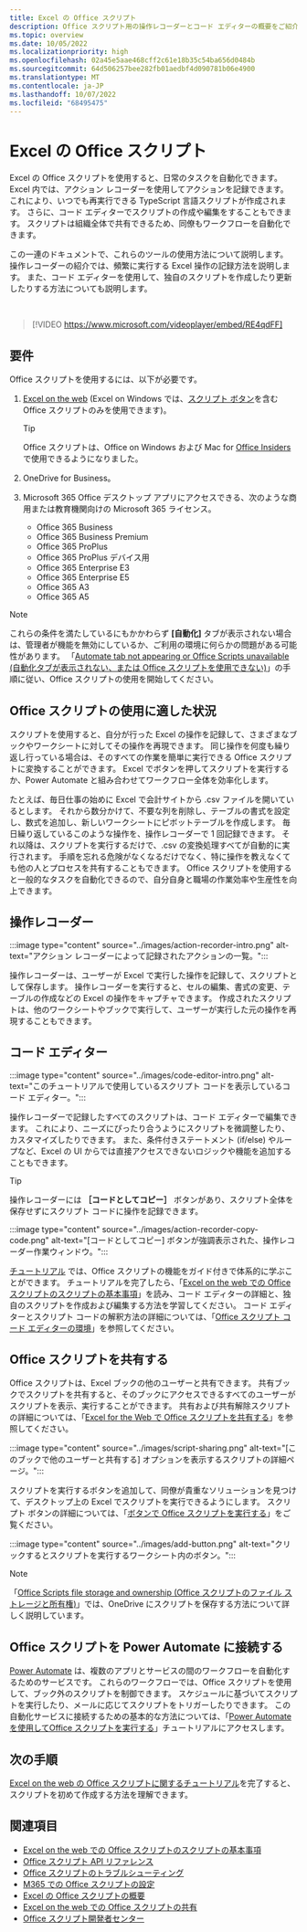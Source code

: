 ```yaml
---
title: Excel の Office スクリプト
description: Office スクリプト用の操作レコーダーとコード エディターの概要をご紹介します。
ms.topic: overview
ms.date: 10/05/2022
ms.localizationpriority: high
ms.openlocfilehash: 02a45e5aae468cff2c61e18b35c54ba656d0484b
ms.sourcegitcommit: 64d506257bee282fb01aedbf4d090781b06e4900
ms.translationtype: MT
ms.contentlocale: ja-JP
ms.lasthandoff: 10/07/2022
ms.locfileid: "68495475"
---
```

# <a name="office-scripts-in-excel"></a>Excel の Office スクリプト

Excel の Office スクリプトを使用すると、日常のタスクを自動化できます。 Excel 内では、アクション レコーダーを使用してアクションを記録できます。 これにより、いつでも再実行できる TypeScript 言語スクリプトが作成されます。 さらに、コード エディターでスクリプトの作成や編集をすることもできます。 スクリプトは組織全体で共有できるため、同僚もワークフローを自動化できます。

この一連のドキュメントで、これらのツールの使用方法について説明します。 操作レコーダーの紹介では、頻繁に実行する Excel 操作の記録方法を説明します。 また、コード エディターを使用して、独自のスクリプトを作成したり更新したりする方法についても説明します。

<br>

> [!VIDEO https://www.microsoft.com/videoplayer/embed/RE4qdFF]

## <a name="requirements"></a>要件

Office スクリプトを使用するには、以下が必要です。

1. [Excel on the web](https://www.office.com/launch/excel) (Excel on Windows では、[スクリプト ボタン](../develop/script-buttons.md)を含む Office スクリプトのみを使用できます)。

    > [!TIP]
    > Office スクリプトは、Office on Windows および Mac for [Office Insiders](https://insider.office.com/) で使用できるようになりました。

1. OneDrive for Business。
1. Microsoft 365 Office デスクトップ アプリにアクセスできる、次のような商用または教育機関向けの Microsoft 365 ライセンス。

    - Office 365 Business
    - Office 365 Business Premium
    - Office 365 ProPlus
    - Office 365 ProPlus デバイス用
    - Office 365 Enterprise E3
    - Office 365 Enterprise E5
    - Office 365 A3
    - Office 365 A5

> [!NOTE]
> これらの条件を満たしているにもかかわらず **[自動化]** タブが表示されない場合は、管理者が機能を無効にしているか、ご利用の環境に何らかの問題がある可能性があります。 「[Automate tab not appearing or Office Scripts unavailable (自動化タブが表示されない、または Office スクリプトを使用できない)](../testing/troubleshooting.md#automate-tab-not-appearing-or-office-scripts-unavailable)」の手順に従い、Office スクリプトの使用を開始してください。

## <a name="when-to-use-office-scripts"></a>Office スクリプトの使用に適した状況

スクリプトを使用すると、自分が行った Excel の操作を記録して、さまざまなブックやワークシートに対してその操作を再現できます。 同じ操作を何度も繰り返し行っている場合は、そのすべての作業を簡単に実行できる Office スクリプトに変換することができます。 Excel でボタンを押してスクリプトを実行するか、Power Automate と組み合わせてワークフロー全体を効率化します。

たとえば、毎日仕事の始めに Excel で会計サイトから .csv ファイルを開いているとします。 それから数分かけて、不要な列を削除し、テーブルの書式を設定し、数式を追加し、新しいワークシートにピボットテーブルを作成します。 毎日繰り返しているこのような操作を、操作レコーダーで 1 回記録できます。 それ以降は、スクリプトを実行するだけで、.csv の変換処理すべてが自動的に実行されます。 手順を忘れる危険がなくなるだけでなく、特に操作を教えなくても他の人とプロセスを共有することもできます。 Office スクリプトを使用すると一般的なタスクを自動化できるので、自分自身と職場の作業効率や生産性を向上できます。

## <a name="action-recorder"></a>操作レコーダー

:::image type="content" source="../images/action-recorder-intro.png" alt-text="アクション レコーダーによって記録されたアクションの一覧。":::

操作レコーダーは、ユーザーが Excel で実行した操作を記録して、スクリプトとして保存します。 操作レコーダーを実行すると、セルの編集、書式の変更、テーブルの作成などの Excel の操作をキャプチャできます。 作成されたスクリプトは、他のワークシートやブックで実行して、ユーザーが実行した元の操作を再現することもできます。

## <a name="code-editor"></a>コード エディター

:::image type="content" source="../images/code-editor-intro.png" alt-text="このチュートリアルで使用しているスクリプト コードを表示しているコード エディター。":::

操作レコーダーで記録したすべてのスクリプトは、コード エディターで編集できます。 これにより、ニーズにぴったり合うようにスクリプトを微調整したり、カスタマイズしたりできます。 また、条件付きステートメント (if/else) やループなど、Excel の UI からでは直接アクセスできないロジックや機能を追加することもできます。

> [!TIP]
> 操作レコーダーには **［コードとしてコピー］** ボタンがあり、スクリプト全体を保存せずにスクリプト コードに操作を記録できます。
>
> :::image type="content" source="../images/action-recorder-copy-code.png" alt-text="[コードとしてコピー] ボタンが強調表示された、操作レコーダー作業ウィンドウ。":::

[チュートリアル](../tutorials/excel-tutorial.md) では、Office スクリプトの機能をガイド付きで体系的に学ぶことができます。 チュートリアルを完了したら、「[Excel on the web での Office スクリプトのスクリプトの基本事項](../develop/scripting-fundamentals.md)」を読み、コード エディターの詳細と、独自のスクリプトを作成および編集する方法を学習してください。 コード エディターとスクリプト コードの解釈方法の詳細については、「[Office スクリプト コード エディターの環境](code-editor-environment.md)」を参照してください。

## <a name="share-office-scripts"></a>Office スクリプトを共有する

Office スクリプトは、Excel ブックの他のユーザーと共有できます。 共有ブックでスクリプトを共有すると、そのブックにアクセスできるすべてのユーザーがスクリプトを表示、実行することができます。 共有および共有解除スクリプトの詳細については、「[Excel for the Web で Office スクリプトを共有する](https://support.microsoft.com/office/226eddbc-3a44-4540-acfe-fccda3d1122b)」を参照してください。

:::image type="content" source="../images/script-sharing.png" alt-text="[このブックで他のユーザーと共有する] オプションを表示するスクリプトの詳細ページ。":::

スクリプトを実行するボタンを追加して、同僚が貴重なソリューションを見つけて、デスクトップ上の Excel でスクリプトを実行できるようにします。 スクリプト ボタンの詳細については、「[ボタンで Office スクリプトを実行する](../develop/script-buttons.md)」をご覧ください。

:::image type="content" source="../images/add-button.png" alt-text="クリックするとスクリプトを実行するワークシート内のボタン。":::

> [!NOTE]
> 「[Office Scripts file storage and ownership (Office スクリプトのファイル ストレージと所有権)](script-storage.md)」では、OneDrive にスクリプトを保存する方法について詳しく説明しています。

## <a name="connect-office-scripts-to-power-automate"></a>Office スクリプトを Power Automate に接続する

[Power Automate](https://flow.microsoft.com/) は、複数のアプリとサービスの間のワークフローを自動化するためのサービスです。 これらのワークフローでは、Office スクリプトを使用して、ブック外のスクリプトを制御できます。 スケジュールに基づいてスクリプトを実行したり、メールに応じてスクリプトをトリガーしたりできます。 この自動化サービスに接続するための基本的な方法については、「[Power Automate を使用してOffice スクリプトを実行する](../tutorials/excel-power-automate-manual.md)」チュートリアルにアクセスします。

## <a name="next-steps"></a>次の手順

[Excel on the web の Office スクリプトに関するチュートリアル](../tutorials/excel-tutorial.md)を完了すると、スクリプトを初めて作成する方法を理解できます。

## <a name="see-also"></a>関連項目

- [Excel on the web での Office スクリプトのスクリプトの基本事項](../develop/scripting-fundamentals.md)
- [Office スクリプト API リファレンス](/javascript/api/office-scripts/overview)
- [Office スクリプトのトラブルシューティング](../testing/troubleshooting.md)
- [M365 での Office スクリプトの設定](https://support.office.com/article/office-scripts-settings-in-m365-19d3c51a-6ca2-40ab-978d-60fa49554dcf)
- [Excel の Office スクリプトの概要](https://support.microsoft.com/office/9fbe283d-adb8-4f13-a75b-a81c6baf163a)
- [Excel on the web での Office スクリプトの共有](https://support.microsoft.com/office/226eddbc-3a44-4540-acfe-fccda3d1122b)
- [Office スクリプト開発者センター](https://developer.microsoft.com/office-scripts)
